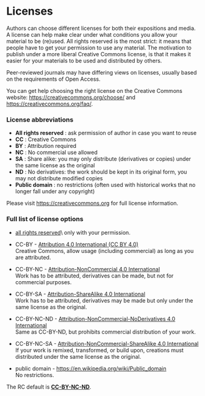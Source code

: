 <a id="licences"></a>


# Licenses

Authors can choose different licenses for both their expositions and media.  A license can help make clear under what conditions you allow
your material to be (re)used. All rights reserved is the most strict: it means that people have to get your permission to use any material. The motivation to publish under a more liberal Creative Commons license, is that it makes it easier for your materials to be used and distributed by others.

Peer-reviewed journals may have differing views on licenses, usually based on the requirements of Open Access.

You can get help choosing the right license on the Creative Commons website:
<https://creativecommons.org/choose/> and <https://creativecommons.org/faq/>. 


### License abbreviations

* __All rights reserved__ : ask permission of author in case you want to reuse
* __CC__ : Creative Commons
* __BY__ : Attribution required
* __NC__ : No commercial use allowed
* __SA__ : Share alike: you may only distribute (derivatives or copies) under the same license as the original
* __ND__ : No derivatives: the work should be kept in its original form, you may not distribute modified copies
* __Public domain__ : no restrictions (often used with historical works that no longer fall under any copyright)

Please visit <https://creativecommons.org> for full license information.

### Full list of license options

* [all rights reserved](https://en.wikipedia.org/wiki/All_rights_reserved)\ only with your permission.
  
* CC-BY - [Attribution 4.0 International (CC BY 4.0) ](https://creativecommons.org/licenses/by/4.0/)\
  Creative Commons, allow usage (including commercial) as long as you are attributed.

<!-- * CC-BY-ND - [Attribution-NoDerivatives 4.0 International](https://creativecommons.org/licenses/by-nd/4.0/)\
  Same as CC-BY, but only if the work is used in its original form (and complete). 
   -->

* CC-BY-NC - [Attribution-NonCommercial 4.0 International](https://creativecommons.org/licenses/by-nc/4.0/)\
  Work has to be attributed, derivatives can be made, but not for commercial purposes.

* CC-BY-SA - [Attribution-ShareAlike 4.0 International](https://creativecommons.org/licenses/by-sa/4.0/)\
  Work has to be attributed, derivatives may be made but only under the same license as the original.

* CC-BY-NC-ND - [Attribution-NonCommercial-NoDerivatives 4.0 International](https://creativecommons.org/licenses/by-nc-nd/4.0/)\
  Same as CC-BY-ND, but prohibits commercial distribution of your work.
  

* CC-BY-NC-SA - [Attribution-NonCommercial-ShareAlike 4.0 International](https://creativecommons.org/licenses/by-nc-sa/4.0/)\
  If your work is remixed, transformed, or build upon, creations must distributed under the same license as the original. 

* public domain - <https://en.wikipedia.org/wiki/Public_domain>\
  No restrictions.


The RC default is [__CC-BY-NC-ND__](https://creativecommons.org/licenses/by-nc-nd/4.0/).


